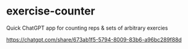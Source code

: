 # exercise-counter
Quick ChatGPT app for counting reps &amp; sets of arbitrary exercies

https://chatgpt.com/share/673ab1f5-5794-8009-83b6-a96bc289f88d
